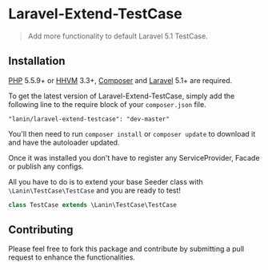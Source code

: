 # Laravel-Extend-TestCase
> Add more functionality to default Laravel 5.1 TestCase. 

## Installation

[PHP](https://php.net) 5.5.9+ or [HHVM](http://hhvm.com) 3.3+, [Composer](https://getcomposer.org) and [Laravel](http://laravel.com) 5.1+ are required.

To get the latest version of Laravel-Extend-TestCase, simply add the following line to the require block of your `composer.json` file.

```
"lanin/laravel-extend-testcase": "dev-master"
```

You'll then need to run `composer install` or `composer update` to download it and have the autoloader updated.

Once it was installed you don't have to register any ServiceProvider, Facade or publish any configs.

All you have to do is to extend your base Seeder class with `\Lanin\TestCase\TestCase` and you are ready to test!

```php
class TestCase extends \Lanin\TestCase\TestCase
```

## Contributing

Please feel free to fork this package and contribute by submitting a pull request to enhance the functionalities.
